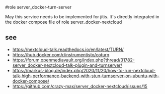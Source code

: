#role server_docker-turn-server

May this service needs to be implemented for jitis. It's directly integrated in the docker compose file of role server_docker-nextcloud

## see
- https://nextcloud-talk.readthedocs.io/en/latest/TURN/
- https://hub.docker.com/r/instrumentisto/coturn
- https://forum.openmediavault.org/index.php?thread/31782-server_docker-nextcloud-talk-plugin-and-turnserver/
- https://markus-blog.de/index.php/2020/11/20/how-to-run-nextcloud-talk-high-performance-backend-with-stun-turnserver-on-ubuntu-with-docker-compose/
- https://github.com/crazy-max/server_docker-nextcloud/issues/15
